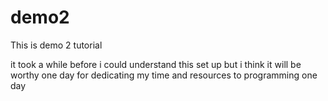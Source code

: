 # demo2
This is demo 2 tutorial


it took a while before i could understand this set up but i think it will be worthy one day for dedicating my time and resources to programming one day
